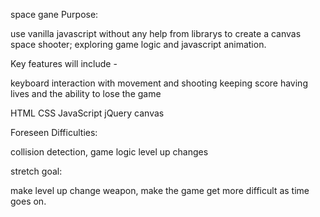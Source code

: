 space gane
Purpose:

use vanilla javascript without any help from librarys to create a canvas space shooter; exploring game logic and javascript animation.

Key features will include -


keyboard interaction with movement and shooting
keeping score
having lives and the ability to lose the game

HTML
CSS
JavaScript
jQuery
canvas


Foreseen Difficulties:


collision detection,
game logic level up changes



stretch goal:

make level up change weapon,
make the game get more difficult as time goes on.

